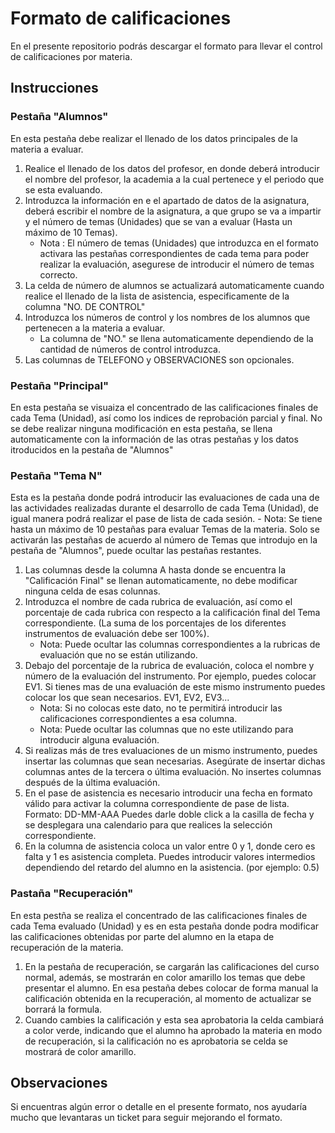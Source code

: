 # Formato de calificaciones

En el presente repositorio podrás descargar el formato para llevar el control de calificaciones por materia.

## Instrucciones

### Pestaña "Alumnos"
En esta pestaña debe realizar el llenado de los datos principales de la materia a evaluar.

1. Realice el llenado de los datos del profesor, en donde deberá introducir el nombre del profesor, la academia a la cual pertenece y el periodo que se esta evaluando.
2. Introduzca la información en e el apartado de datos de la asignatura, deberá escribir el nombre de la asignatura, a que grupo se va a impartir y el número de temas (Unidades) que se van a evaluar (Hasta un máximo de 10 Temas).
    - Nota : El número de temas (Unidades) que introduzca en el formato activara las pestañas correspondientes de cada tema para poder realizar la evaluación, asegurese de introducir el número de temas correcto.
3. La celda de número de alumnos se actualizará automaticamente cuando realice el llenado de la lista de asistencia, especificamente de la columna "NO. DE CONTROL"
4. Introduzca los números de control y los nombres de los alumnos que pertenecen a la materia a evaluar.
    - La columna de "NO." se llena automaticamente dependiendo de la cantidad de números de control introduzca.
5. Las columnas de TELEFONO y OBSERVACIONES son opcionales.    

### Pestaña "Principal"
En esta pestaña se visuaiza el concentrado de las calificaciones finales de cada Tema (Unidad), así como los indices de reprobación parcial y final.
No se debe realizar ninguna modificación en esta pestaña, se llena automaticamente con la información de las otras pestañas y los datos itroducidos en la pestaña de "Alumnos"

### Pestaña "Tema N"
Esta es la pestaña donde podrá introducir las evaluaciones de cada una de las actividades realizadas durante el desarrollo de cada Tema (Unidad), de igual manera podrá realizar el pase de lista de cada sesión.
    - Nota: Se tiene hasta un máximo de 10 pestañas para evaluar Temas de la materia. Solo se activarán las pestañas de acuerdo al número de Temas que introdujo en la pestaña de "Alumnos", puede ocultar las pestañas restantes.
1. Las columnas desde la columna A hasta donde se encuentra la "Calificación Final" se llenan automaticamente, no debe modificar ninguna celda de esas colunnas.
2. Introduzca el nombre de cada rubrica de evaluación, así como el porcentaje de cada rubrica con respecto a la calificación final del Tema correspondiente. (La suma de los porcentajes de los diferentes instrumentos de evaluación debe ser 100%).
    - Nota: Puede ocultar las columnas correspondientes a la rubricas de evaluación que no se están utilizando.
3. Debajo del porcentaje de la rubrica de evaluación, coloca el nombre y número de la evaluación del instrumento. Por ejemplo, puedes colocar EV1. Si tienes mas de una evaluación de este mismo instrumento puedes colocar los que sean necesarios. EV1, EV2, EV3...
    - Nota: Si no colocas este dato, no te permitirá introducir las calificaciones correspondientes a esa columna.
    - Nota: Puede ocultar las columnas que no este utilizando para introducir alguna evaluación.
4. Si realizas más de tres evaluaciones de un mismo instrumento, puedes insertar las columnas que sean necesarias. Asegúrate de insertar dichas columnas antes de la tercera o última evaluación. No insertes columnas después de la última evaluación.
5. En el pase de asistencia es necesario introducir una fecha en formato válido para activar la columna correspondiente de pase de lista. Formato: DD-MM-AAA
Puedes darle doble click a la casilla de fecha y se desplegara una calendario para que realices la selección correspondiente.
5. En la columna de asistencia coloca un valor entre 0 y 1, donde cero es falta y 1 es asistencia completa. Puedes introducir valores intermedios dependiendo del retardo del alumno en la asistencia. (por ejemplo: 0.5)

### Pastaña "Recuperación"
En esta pestña se realiza el concentrado de las calificaciones finales de cada Tema evaluado (Unidad) y es en esta pestaña donde podra modificar las calificaciones obtenidas por parte del alumno en la etapa de recuperación de la materia.
1. En la pestaña de recuperación, se cargarán las calificaciones del curso normal, además, se mostrarán en color amarillo los temas que debe presentar el alumno. En esa pestaña debes colocar de forma manual la calificación obtenida en la recuperación, al momento de actualizar se borrará la formula.
2. Cuando cambies la calificación y esta sea aprobatoria la celda cambiará a color verde, indicando que el alumno ha aprobado la materia en modo de recuperación, si la calificación no es aprobatoria se celda se mostrará de color amarillo.

## Observaciones
Si encuentras algún error o detalle en el presente formato, nos ayudaría mucho que levantaras un ticket para seguir mejorando el formato.
